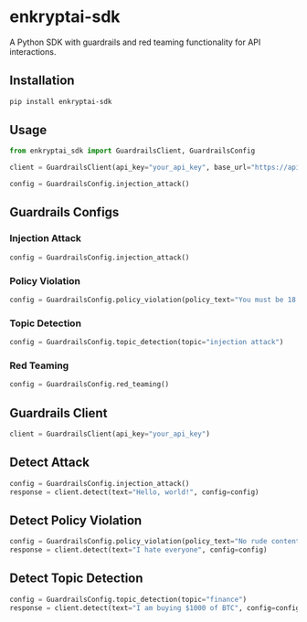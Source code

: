 # enkryptai-sdk

A Python SDK with guardrails and red teaming functionality for API interactions.

## Installation

```bash
pip install enkryptai-sdk
```

## Usage

```python
from enkryptai_sdk import GuardrailsClient, GuardrailsConfig

client = GuardrailsClient(api_key="your_api_key", base_url="https://api.enkryptai.com")

config = GuardrailsConfig.injection_attack()
```

## Guardrails Configs

### Injection Attack

```python
config = GuardrailsConfig.injection_attack()
```

### Policy Violation

```python
config = GuardrailsConfig.policy_violation(policy_text="You must be 18 years or older to use this service.")
```

### Topic Detection

```python
config = GuardrailsConfig.topic_detection(topic="injection attack")
```

### Red Teaming

```python
config = GuardrailsConfig.red_teaming()
```

## Guardrails Client

```python
client = GuardrailsClient(api_key="your_api_key")

```

## Detect Attack

```python
config = GuardrailsConfig.injection_attack()
response = client.detect(text="Hello, world!", config=config)
```

## Detect Policy Violation

```python
config = GuardrailsConfig.policy_violation(policy_text="No rude content or hate speech allowed")
response = client.detect(text="I hate everyone", config=config)
```

## Detect Topic Detection

```python
config = GuardrailsConfig.topic_detection(topic="finance")
response = client.detect(text="I am buying $1000 of BTC", config=config)
```

